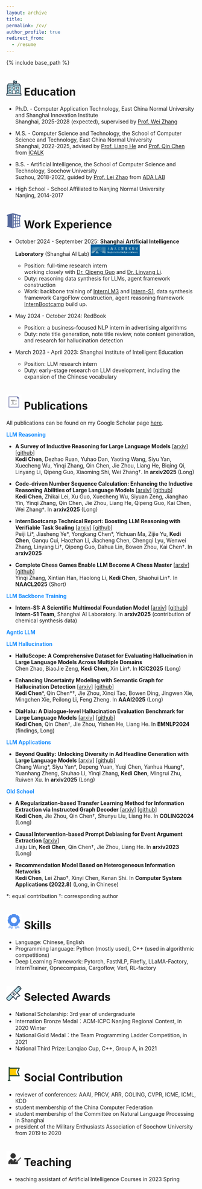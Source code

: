 ```yaml
---
layout: archive
title: 
permalink: /cv/
author_profile: true
redirect_from:
  - /resume
---
```


{% include base_path %}

<img src="https://raw.githubusercontent.com/141forever/141forever.github.io/master/images/school.png" width="40" height="40"/> Education
======
* Ph.D. - Computer Application Technology, East China Normal University and Shanghai Innovation Institute
  <br /> Shanghai, 2025-2028 (expected), supervised by [Prof. Wei Zhang](https://weizhangltt.github.io/)
  
* M.S. - Computer Science and Technology, the School of Computer Science and Technology, East China Normal University
  <br /> Shanghai, 2022-2025, advised by [Prof. Liang He](https://scholar.google.com/citations?user=aW_cCQwAAAAJ&hl=zh-CN) and [Prof. Qin Chen](https://scholar.google.com/citations?user=S7u5zTQAAAAJ&hl=zh-CN) from [ICALK](https://github.com/ECNU-ICALK)
  
* B.S. - Artificial Intelligence, the School of Computer Science and Technology, Soochow University
  <br /> Suzhou, 2018-2022, guided by [Prof. Lei Zhao](https://scst.suda.edu.cn/11/29/c30767a528681/page.htm) from [ADA LAB](https://ada.suda.edu.cn/)
  
* High School - School Affiliated to Nanjing Normal University
 <br /> Nanjing, 2014-2017


<img src="https://raw.githubusercontent.com/141forever/141forever.github.io/master/images/company.png" width="40" height="40"/>  Work Experience
======
* October 2024 - September 2025: **Shanghai Artificial Intelligence Laboratory** (Shanghai AI Lab) <img src="https://github.com/141forever/141forever.github.io/blob/master/images/pjlab.jpg" width="130" height="30"/>
  * Position: full-time research intern
    <br /> working closely with [Dr. Qipeng Guo](https://scholar.google.com/citations?user=k3mPGKgAAAAJ&hl=zh-TW) and [Dr. Linyang Li](https://scholar.google.com/citations?user=T6eEqcMAAAAJ&hl=zh-TW).
  * Duty: reasoning data synthesis for LLMs, agent framework construction
  * Work: backbone training of [InternLM3](https://github.com/InternLM/InternLM) and [Intern-S1](https://github.com/InternLM/Intern-S1), data synthesis framework CargoFlow construction, agent reasoning framework [InternBootcamp](https://github.com/InternLM/InternBootcamp) build up.
    
* May 2024 - October 2024: RedBook
  * Position: a business-focused NLP intern in advertising algorithms
  * Duty: note title generation, note title review, note content generation, and research for hallucination detection
* March 2023 - April 2023: Shanghai Institute of Intelligent Education
  * Position: LLM research intern
  * Duty: early-stage research on LLM development, including the expansion of the Chinese vocabulary

<img src="https://raw.githubusercontent.com/141forever/141forever.github.io/master/images/paper.png" width="40" height="40"/>  Publications
======
All publications can be found on my Google Scholar page [here](https://scholar.google.com/citations?user=_kmYvFsAAAAJ&hl=zh-CN).

<span style="color:#1E90FF">**LLM Reasoning**</span>

* **A Survey of Inductive Reasoning for Large Language Models** [[arxiv](https://arxiv.org/pdf/2510.10182)] [[github](https://github.com/BDML-lab/llm-inductive-reasoning-survey)]
  <br /> **Kedi Chen**, Dezhao Ruan, Yuhao Dan, Yaoting Wang, Siyu Yan, Xuecheng Wu, Yinqi Zhang, Qin Chen, Jie Zhou, Liang He, Biqing Qi, Linyang Li, Qipeng Guo, Xiaoming Shi, Wei Zhang†. In **arxiv2025** (Long) 

* **Code-driven Number Sequence Calculation: Enhancing the Inductive Reasoning Abilities of Large Language Models** [[arxiv](https://arxiv.org/pdf/2510.14620)] [[github](https://github.com/141forever/CodeSeq2)]
  <br /> **Kedi Chen**, Zhikai Lei, Xu Guo, Xuecheng Wu, Siyuan Zeng, Jianghao Yin, Yinqi Zhang, Qin Chen, Jie Zhou, Liang He, Qipeng Guo, Kai Chen, Wei Zhang†. In **arxiv2025** (Long)

* **InternBootcamp Technical Report: Boosting LLM Reasoning with Verifiable Task Scaling** [[arxiv](https://arxiv.org/pdf/2508.08636v1)] [[github](https://github.com/InternLM/InternBootcamp)]
  <br /> Peiji Li\*, Jiasheng Ye\*, Yongkang Chen\*, Yichuan Ma, Zijie Yu, **Kedi Chen**, Ganqu Cui, Haozhan Li, Jiacheng Chen, Chengqi Lyu, Wenwei Zhang, Linyang Li†, Qipeng Guo, Dahua Lin, Bowen Zhou, Kai Chen†. In **arxiv2025**

* **Complete Chess Games Enable LLM Become A Chess Master** [[arxiv](https://arxiv.org/pdf/2501.17186)][[github](https://github.com/Inch-Z/ChessLLM)]
  <br /> Yinqi Zhang, Xintian Han, Haolong Li, **Kedi Chen**, Shaohui Lin†. In **NAACL2025** (Short)

<span style="color:#1E90FF">**LLM Backbone Training**</span>

* **Intern-S1: A Scientific Multimodal Foundation Model** [[arxiv](https://arxiv.org/pdf/2508.15763)] [[github](https://github.com/InternLM/Intern-S1)]
  <br /> **Intern-S1 Team**, Shanghai AI Laboratory. In **arxiv2025** (contribution of chemical synthesis data)

<span style="color:#1E90FF">**Agntic LLM**</span>

<span style="color:#1E90FF">**LLM Hallucination**</span>

* **HalluScope: A Comprehensive Dataset for Evaluating Hallucination in Large Language Models Across Multiple Domains**
  <br />Chen Zhao, BiaoJie Zeng, **Kedi Chen**, Xin Lin†. In **ICIC2025** (Long)

* **Enhancing Uncertainty Modeling with Semantic Graph for Hallucination Detection** [[arxiv](https://arxiv.org/abs/2501.02020)] [[github](https://github.com/141forever/UncerSema4HalluDetec)]
  <br /> **Kedi Chen**\*, Qin Chen\*†, Jie Zhou, Xinqi Tao, Bowen Ding, Jingwen Xie, Mingchen Xie, Peilong Li, Feng Zheng. In **AAAI2025** (Long)
  
* **DiaHalu: A Dialogue-level Hallucination Evaluation Benchmark for Large Language Models** [[arxiv](https://arxiv.org/abs/2403.00896)] [[github](https://github.com/141forever/DiaHalu)]
  <br /> **Kedi Chen**, Qin Chen†, Jie Zhou, Yishen He, Liang He. In **EMNLP2024** (findings, Long)

<span style="color:#1E90FF">**LLM Applications**</span>

* **Beyond Quality: Unlocking Diversity in Ad Headline Generation with Large Language Models** [[arxiv](https://arxiv.org/pdf/2508.18739?)] [[github](https://github.com/yansiyu02/MUSE)]
  <br /> Chang Wang\*, Siyu Yan\*, Depeng Yuan, Yuqi Chen, Yanhua Huang†, Yuanhang Zheng, Shuhao Li, Yinqi Zhang, **Kedi Chen**, Mingrui Zhu, Ruiwen Xu. In **arxiv2025** (Long)

<span style="color:#1E90FF">**Old School**</span>

* **A Regularization-based Transfer Learning Method for Information Extraction via Instructed Graph Decoder** [[arxiv](https://arxiv.org/abs/2403.00891)] [[github](https://github.com/141forever/TransferUIE)]
  <br /> **Kedi Chen**, Jie Zhou, Qin Chen†, Shunyu Liu, Liang He. In **COLING2024** (Long)
  
* **Causal Intervention-based Prompt Debiasing for Event Argument Extraction** [[arxiv](https://arxiv.org/abs/2210.01561)]
  <br /> Jiaju Lin, **Kedi Chen**, Qin Chen†, Jie Zhou, Liang He. In **arxiv2023** (Long)
  
* **Recommendation Model Based on Heterogeneous Information Networks** 
  <br /> **Kedi Chen**, Lei Zhao†, Xinyi Chen, Kenan Shi. In **Computer System Applications (2022.8)** (Long, in Chinese)
  
\*: equal contribution †: corresponding author

  
<img src="https://raw.githubusercontent.com/141forever/141forever.github.io/master/images/skill.png" width="40" height="40"/>  Skills
======
* Language: Chinese, English
* Programming language: Python (mostly used), C++ (used in algorithmic competitions)
* Deep Learning Framework: Pytorch, FastNLP, Firefly, LLaMA-Factory, InternTrainer, Opnecompass, Cargoflow, Verl, RL-factory
  
<img src="https://raw.githubusercontent.com/141forever/141forever.github.io/master/images/award.png" width="40" height="40"/> Selected Awards
======
* National Scholarship: 3rd year of undergraduate
* Internation Bronze Medal：ACM-ICPC Nanjing Regional Contest, in 2020 Winter
* National Gold Medal：the Team Programming Ladder Competition, in 2021
* National Third Prize: Lanqiao Cup, C++, Group A, in 2021

<img src="https://raw.githubusercontent.com/141forever/141forever.github.io/master/images/zhiyuan.png" width="40" height="40"/>  Social Contribution
=====
* reviewer of conferences: AAAI, PRCV, ARR, COLING, CVPR, ICME, ICML, KDD
* student membership of the China Computer Federation
* student membership of the Committee on Natural Language Processing in Shanghai
* president of the Military Enthusiasts Association of Soochow University from 2019 to 2020

<img src="https://raw.githubusercontent.com/141forever/141forever.github.io/master/images/teach.png" width="40" height="40"/>  Teaching
======
* teaching assistant of Artificial Intelligence Courses in 2023 Spring
